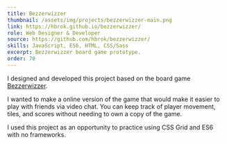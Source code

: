 ```yaml
---
title: Bezzerwizzer
thumbnail: /assets/img/projects/bezzerwizzer-main.png
link: https://hbrok.github.io/bezzerwizzer/
role: Web Designer & Developer
source: https://github.com/hbrok/bezzerwizzer/
skills: JavaScript, ES6, HTML, CSS/Sass
excerpt: Bezzerwizzer board game prototype.
order: 70
---
```


I designed and developed this project based on the board game [Bezzerwizzer](https://bezzerwizzer.dk/bezzerwizzer-original-uk/#out-of-box).

I wanted to make a online version of the game that would make it easier to play with friends via video chat. You can keep track of player movement, tiles, and scores without needing to own a copy of the game.

I used this project as an opportunity to practice using CSS Grid and ES6 with no frameworks.
